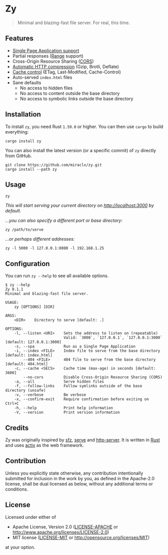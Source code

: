 # Zy

> Minimal and blazing-fast file server. For real, this time.

## Features

- [Single Page Application support](https://developer.mozilla.org/en-US/docs/Glossary/SPA)
- Partial responses ([Range](https://developer.mozilla.org/en-US/docs/Web/HTTP/Headers/Range) support)
- Cross-Origin Resource Sharing ([CORS](https://developer.mozilla.org/en-US/docs/Web/HTTP/CORS))
- [Automatic HTTP compression](https://developer.mozilla.org/en-US/docs/Web/HTTP/Headers/Content-Encoding) (Gzip, Brotli, Deflate)
- [Cache control](https://developer.mozilla.org/en-US/docs/Web/HTTP/Headers/Cache-Control) (ETag, Last-Modified, Cache-Control)
- Auto-served `index.html` files
- Sane defaults
  - No access to hidden files
  - No access to content outside the base directory
  - No access to symbolic links outside the base directory

## Installation

To install `zy`, you need Rust `1.59.0` or higher. You can then use `cargo` to build everything:

```console
cargo install zy
```

You can also install the latest version (or a specific commit) of `zy` directly from GitHub.

```console
git clone https://github.com/miraclx/zy.git
cargo install --path zy
```

## Usage

```console
zy
```

_This will start serving your current directory on <http://localhost:3000> by default._

_...you can also specify a different port or base directory:_

```console
zy /path/to/serve
```

_...or perhaps different addresses:_

```console
zy -l 5000 -l 127.0.0.1:8080 -l 192.168.1.25
```

## Configuration

You can run `zy --help` to see all available options.

```console
$ zy --help
Zy 0.1.1
Minimal and blazing-fast file server.

USAGE:
    zy [OPTIONS] [DIR]

ARGS:
    <DIR>    Directory to serve [default: .]

OPTIONS:
    -l, --listen <URI>    Sets the address to listen on (repeatable)
                          Valid: `3000`, `127.0.0.1`, `127.0.0.1:3000` [default: 127.0.0.1:3000]
    -s, --spa             Run as a Single Page Application
    -i, --index <FILE>    Index file to serve from the base directory [default: index.html]
        --404 <FILE>      404 file to serve from the base directory [default: 404.html]
    -c, --cache <SECS>    Cache time (max-age) in seconds [default: 3600]
        --no-cors         Disable Cross-Origin Resource Sharing (CORS)
    -a, --all             Serve hidden files
    -f, --follow-links    Follow symlinks outside of the base directory (unsafe)
    -v, --verbose         Be verbose
    -x, --confirm-exit    Require confirmation before exiting on Ctrl+C
    -h, --help            Print help information
    -V, --version         Print version information
```

## Credits

Zy was originally inspired by [sfz](https://github.com/weihanglo/sfz), [serve](https://github.com/vercel/serve) and [http-server](https://github.com/http-party/http-server). It is written in [Rust](https://rust-lang.org) and uses [actix](https://github.com/actix/actix-web) as the web framework.

## Contribution

Unless you explicitly state otherwise, any contribution intentionally submitted
for inclusion in the work by you, as defined in the Apache-2.0 license, shall be
dual licensed as below, without any additional terms or conditions.

## License

Licensed under either of

- Apache License, Version 2.0
   ([LICENSE-APACHE](LICENSE-APACHE) or <http://www.apache.org/licenses/LICENSE-2.0>)
- MIT license
   ([LICENSE-MIT](LICENSE-MIT) or <http://opensource.org/licenses/MIT>)

at your option.
